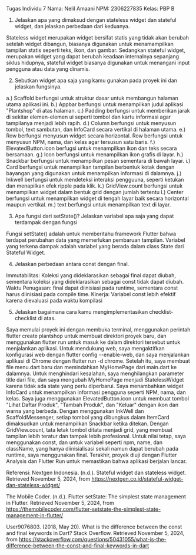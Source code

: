 Tugas Individu 7
Nama: Nelil Amaani
NPM: 2306227835
Kelas: PBP B

1.  Jelaskan apa yang dimaksud dengan stateless widget dan stateful widget, dan jelaskan perbedaan dari keduanya.

Stateless widget merupakan widget bersifat statis yang tidak akan berubah setelah widget dibangun, biasanya digunakan untuk menamampilkan tampilan statis seperti  teks, ikon, dan gambar. Sedangkan stateful widget, merupakan widget yang dapat berubah keadaan internalnya sepanjang siklus hidupnya, stateful widget biasanya digunakan untuk menangani input pengguna atau data yang dinamis. 


2.  Sebutkan widget apa saja yang kamu gunakan pada proyek ini dan jelaskan fungsinya.

a.) Scaffold berfungsi untuk struktur dasar untuk membangun halaman utama aplikasi ini.
b.) Appbar berfungsi untuk menampilkan judul aplikasi "Plantshop" di atas halaman.
c.) Padding berfungsi untuk memberikan jarak di sekitar elemen-elemen ui seperti tombol dan kartu informasi agar tampilanya menjadi lebih rapih.
d.) Column berfungsi untuk menyusun tombol, text sambutan, dan InfoCard secara vertikal di halaman utama.
e.) Row berfungsi menyusun widget secara horizontal. Row berfungsi untuk menyusun NPM, nama, dan kelas agar tersusun satu baris.
f.) ElevatedButton.icon berfugsi untuk menampilkan ikon dan teks secara bersamaan.
g.) Icon berfungsi untuk menampilkan ikon grafis di layar.
h.) Snackbar berfungsi untuk menampilkan pesan sementara di bawah layar.
i.) Card berfungsi untuk menampilkan tampilan berbentuk kotak dengan bayangan yang digunakan untuk menampilkan informasi di dalamnya.
j.) Inkwell berfungsi untuk mendeteksi interaksi pengguuna, seperti ketukan dan menapilkan efek ripple pada klik.
k.) GridView.count berfungsi untuk menampilkan widget dalam bentuk grid dengan jumlah tertentu
l.) Center berfungsi untuk menampilkan widget di tengah layar baik secara horizontal maupun vertikal.
m.) text berfungsi untuk menampilkan text di layar.

3. Apa fungsi dari setState()? Jelaskan variabel apa saja yang dapat terdampak dengan fungsi

Fungsi setState() adalah untuk memberitahu framework Flutter bahwa terdapat perubahan data yang memerlukan pembaruan tampilan. Variabel yang terkena dampak adalah variabel yang berada dalam class State dari Stateful Widget.


4. Jelaskan perbedaan antara const dengan final.

Immutabilitas: Koleksi yang dideklarasikan sebagai final dapat diubah, sementara koleksi yang dideklarasikan sebagai const tidak dapat diubah. 
Waktu Penugasan: final dapat diinisiasi pada runtime, sementara const harus diinisiasi pada compile time.
Kinerja: Variabel const lebih efektif karena dievaluasi pada waktu kompilasi


5. Jelaskan bagaimana cara kamu mengimplementasikan checklist-checklist di atas.

Saya memulai proyek ini dengan membuka terminal, menggunakan perintah flutter create plantshop untuk membuat direktori proyek baru, dan menggunakan flutter run untuk masuk ke dalam direktori tersebut untuk menjalankan aplikasi. Untuk mendukung web, saya mengaktifkan konfigurasi web dengan flutter config --enable-web, dan saya menjalankan aplikasi di Chrome dengan flutter run -d chrome. Setelah itu, saya membuat file menu.dart baru dan memindahkan MyHomePage dari main.dart ke dalamnya. Untuk menghindari kesalahan, saya menghilangkan parameter title dari file, dan saya mengubah MyHomePage menjadi StatelessWidget karena tidak ada state yang perlu diperbarui. Saya menambahkan widget InfoCard untuk menampilkan informasi pengguna seperti NPM, nama, dan kelas. Saya juga menggunakan ElevatedButton.icon untuk membuat tombol "Lihat Daftar Produk", "Tambah Produk", dan "Keluar" dengan ikon dan warna yang berbeda. Dengan menggunakan InkWell dan ScaffoldMessenger, setiap tombol yang dibungkus dalam ItemCard dimaksudkan untuk menampilkan Snackbar ketika ditekan. Dengan GridView.count, tata letak tombol ditata menjadi grid, yang membuat tampilan lebih teratur dan tampak lebih profesional. Untuk nilai tetap, saya menggunakan const, dan untuk variabel seperti npm, name, dan className, yang hanya diinisialisasi sekali namun dapat berubah pada runtime, saya menggunakan final. Terakhir, proyek diuji dengan Flutter Analysis dan Flutter Run untuk memastikan bahwa aplikasi berjalan lancar.

Referensi:
Nextgen Indonesia. (n.d.). Stateful widget dan stateless widget. Retrieved November 5, 2024, from https://nextgen.co.id/stateful-widget-dan-stateless-widget/

The Mobile Coder. (n.d.). Flutter setState: The simplest state management in Flutter. Retrieved November 5, 2024, from https://themobilecoder.com/flutter-setstate-the-simplest-state-management-in-flutter/

User9076803. (2018, May 20). What is the difference between the const and final keywords in Dart? Stack Overflow. Retrieved November 5, 2024, from https://stackoverflow.com/questions/50431055/what-is-the-difference-between-the-const-and-final-keywords-in-dart


